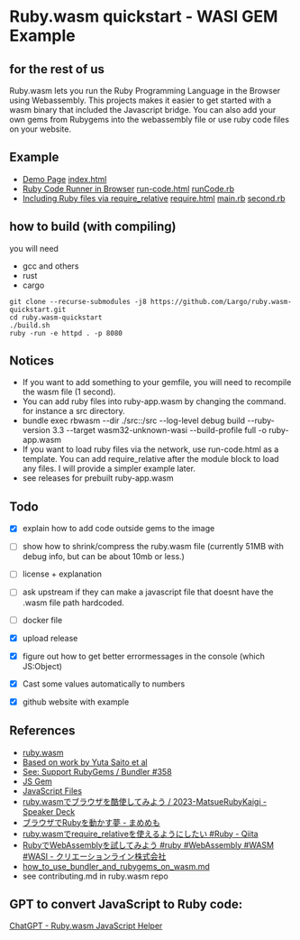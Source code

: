 # Ruby.wasm quickstart - WASI GEM Example
## for the rest of us

Ruby.wasm lets you run the Ruby Programming Language in the Browser using Webassembly.
This projects makes it easier to get started with a wasm binary that included the Javascript bridge. You can also add your own gems from Rubygems into the webassembly file or use ruby code files on your website. 

## Example
- [Demo Page](https://largo.github.io/ruby.wasm-quickstart) [index.html](https://github.com/Largo/ruby.wasm-quickstart/blob/main/index.html)
- [Ruby Code Runner in Browser](https://largo.github.io/ruby.wasm-quickstart/run-code.html) [run-code.html](https://github.com/Largo/ruby.wasm-quickstart/blob/main/run-code.html) [runCode.rb](https://github.com/Largo/ruby.wasm-quickstart/blob/main/runCode.rb)
- [Including Ruby files via require_relative](https://largo.github.io/ruby.wasm-quickstart/require.html) [require.html](https://github.com/Largo/ruby.wasm-quickstart/blob/main/require.html) [main.rb](https://github.com/Largo/ruby.wasm-quickstart/blob/main/require/main.rb) [second.rb](https://github.com/Largo/ruby.wasm-quickstart/blob/main/require/second.rb)

## how to build (with compiling)

you will need
- gcc and others 
- rust
- cargo

```shell
git clone --recurse-submodules -j8 https://github.com/Largo/ruby.wasm-quickstart.git
cd ruby.wasm-quickstart
./build.sh
ruby -run -e httpd . -p 8080
```

## Notices
- If you want to add something to your gemfile, you will need to recompile the wasm file (1 second).
- You can add ruby files into ruby-app.wasm by changing the command. for instance a src directory. 
-  bundle exec rbwasm --dir ./src::/src --log-level debug build --ruby-version 3.3 --target wasm32-unknown-wasi --build-profile full  -o ruby-app.wasm 
-  If you want to load ruby files via the network, use run-code.html as a template. You can add require_relative after the module block to load any files. I will provide a simpler example later.
- see releases for prebuilt ruby-app.wasm

## Todo
- [x] explain how to add  code outside gems to the image
- [ ] show how to shrink/compress the ruby.wasm file (currently 51MB with debug info, but can be about 10mb or less.)
- [ ] license + explanation
- [ ] ask upstream if they can make a javascript file that doesnt have the .wasm file path hardcoded. 
- [ ] docker file
- [x] upload release
- [x] figure out how to get better errormessages in the console (which JS:Object)
- [x] Cast some values automatically to numbers
- [x] github website with example


## References
- [ruby.wasm](https://github.com/ruby/ruby.wasm)
- [Based on work by Yuta Saito et al](https://github.com/kateinoigakukun)
- [See: Support RubyGems / Bundler #358 ](https://github.com/ruby/ruby.wasm/pull/358)
- [JS Gem](https://github.com/ruby/ruby.wasm/tree/main/packages/gems/js)
- [JavaScript Files](https://github.com/ruby/ruby.wasm/tree/main/packages/npm-packages/ruby-3.3-wasm-wasi)
- [ruby.wasmでブラウザを酷使してみよう / 2023-MatsueRubyKaigi - Speaker Deck](https://speakerdeck.com/lnit/ruby-wasm-2023-matsuerubykaigi?slide=66)
- [ブラウザでRubyを動かす夢 - まめめも](https://mametter.hatenablog.com/entry/2024/02/01/105413)
- [ruby.wasmでrequire_relativeを使えるようにしたい #Ruby - Qiita](https://qiita.com/ledsun/items/3f8ba1ee2699d546c18c#fetch%E3%81%8C%E9%9D%9E%E5%90%8C%E6%9C%9F%E9%96%A2%E6%95%B0)
- [RubyでWebAssemblyを試してみよう #ruby #WebAssembly #WASM #WASI - クリエーションライン株式会社](https://www.creationline.com/tech-blog/60328)
- [how_to_use_bundler_and_rubygems_on_wasm.md](https://gist.github.com/kateinoigakukun/5caf3b83b2732b1653e91b0e75ce3390)
- see contributing.md in ruby.wasm repo

## GPT to convert JavaScript to Ruby code:

[ChatGPT - Ruby.wasm JavaScript Helper](https://chat.openai.com/g/g-BrA8GwiLU-ruby-wasm-javascript-helper)